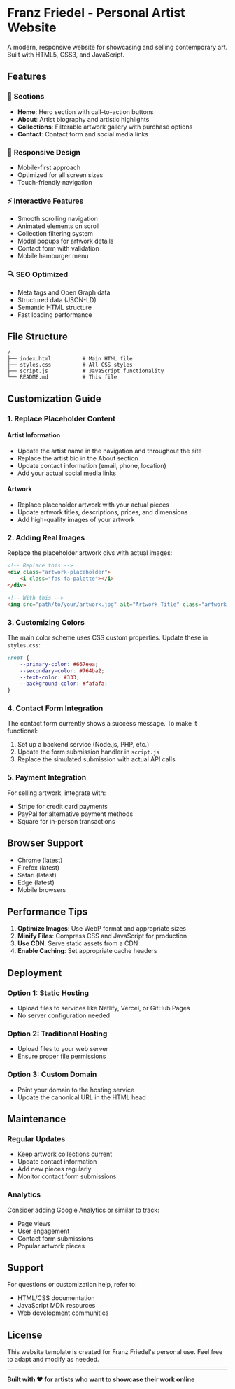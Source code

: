 # Franz Friedel - Personal Artist Website

A modern, responsive website for showcasing and selling contemporary art. Built with HTML5, CSS3, and JavaScript.

## Features

### 🎨 **Sections**
- **Home**: Hero section with call-to-action buttons
- **About**: Artist biography and artistic highlights
- **Collections**: Filterable artwork gallery with purchase options
- **Contact**: Contact form and social media links

### 📱 **Responsive Design**
- Mobile-first approach
- Optimized for all screen sizes
- Touch-friendly navigation

### ⚡ **Interactive Features**
- Smooth scrolling navigation
- Animated elements on scroll
- Collection filtering system
- Modal popups for artwork details
- Contact form with validation
- Mobile hamburger menu

### 🔍 **SEO Optimized**
- Meta tags and Open Graph data
- Structured data (JSON-LD)
- Semantic HTML structure
- Fast loading performance

## File Structure

```
/
├── index.html          # Main HTML file
├── styles.css          # All CSS styles
├── script.js           # JavaScript functionality
└── README.md           # This file
```

## Customization Guide

### 1. **Replace Placeholder Content**

#### Artist Information
- Update the artist name in the navigation and throughout the site
- Replace the artist bio in the About section
- Update contact information (email, phone, location)
- Add your actual social media links

#### Artwork
- Replace placeholder artwork with your actual pieces
- Update artwork titles, descriptions, prices, and dimensions
- Add high-quality images of your artwork

### 2. **Adding Real Images**

Replace the placeholder artwork divs with actual images:

```html
<!-- Replace this -->
<div class="artwork-placeholder">
    <i class="fas fa-palette"></i>
</div>

<!-- With this -->
<img src="path/to/your/artwork.jpg" alt="Artwork Title" class="artwork-image">
```

### 3. **Customizing Colors**

The main color scheme uses CSS custom properties. Update these in `styles.css`:

```css
:root {
    --primary-color: #667eea;
    --secondary-color: #764ba2;
    --text-color: #333;
    --background-color: #fafafa;
}
```

### 4. **Contact Form Integration**

The contact form currently shows a success message. To make it functional:

1. Set up a backend service (Node.js, PHP, etc.)
2. Update the form submission handler in `script.js`
3. Replace the simulated submission with actual API calls

### 5. **Payment Integration**

For selling artwork, integrate with:
- Stripe for credit card payments
- PayPal for alternative payment methods
- Square for in-person transactions

## Browser Support

- Chrome (latest)
- Firefox (latest)
- Safari (latest)
- Edge (latest)
- Mobile browsers

## Performance Tips

1. **Optimize Images**: Use WebP format and appropriate sizes
2. **Minify Files**: Compress CSS and JavaScript for production
3. **Use CDN**: Serve static assets from a CDN
4. **Enable Caching**: Set appropriate cache headers

## Deployment

### Option 1: Static Hosting
- Upload files to services like Netlify, Vercel, or GitHub Pages
- No server configuration needed

### Option 2: Traditional Hosting
- Upload files to your web server
- Ensure proper file permissions

### Option 3: Custom Domain
- Point your domain to the hosting service
- Update the canonical URL in the HTML head

## Maintenance

### Regular Updates
- Keep artwork collections current
- Update contact information
- Add new pieces regularly
- Monitor contact form submissions

### Analytics
Consider adding Google Analytics or similar to track:
- Page views
- User engagement
- Contact form submissions
- Popular artwork pieces

## Support

For questions or customization help, refer to:
- HTML/CSS documentation
- JavaScript MDN resources
- Web development communities

## License

This website template is created for Franz Friedel's personal use. Feel free to adapt and modify as needed.

---

**Built with ❤️ for artists who want to showcase their work online**
